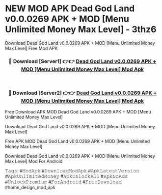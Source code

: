# NEW MOD APK Dead God Land v0.0.0269 APK + MOD [Menu Unlimited Money Max Level] - 3thz6
Download Dead God Land v0.0.0269 APK + MOD [Menu Unlimited Money Max Level] Free Mod APK

<div align="center">
<h3>🔴 Download [Server1] 👉👉 <a href="https://apk-comot.site?title=Dead_God_Land_v0.0.0269_APK_+_MOD_[Menu_Unlimited_Money_Max_Level]">Dead God Land v0.0.0269 APK + MOD [Menu Unlimited Money Max Level] Mod Apk</a></h3><br>

<h3>🔴 Download [Server2] 👉👉 <a href="https://apk-comot.site?title=Dead_God_Land_v0.0.0269_APK_+_MOD_[Menu_Unlimited_Money_Max_Level]">Dead God Land v0.0.0269 APK + MOD [Menu Unlimited Money Max Level] Mod Apk</a></h3>
</div>


Free Download APK MOD Dead God Land v0.0.0269 APK + MOD [Menu Unlimited Money Max Level]

Download Dead God Land v0.0.0269 APK + MOD [Menu Unlimited Money Max Level] 

Free APK MOD Dead God Land v0.0.0269 APK + MOD [Menu Unlimited Money Max Level] 

Download Dead God Land v0.0.0269 APK + MOD [Menu Unlimited Money Max Level] Mod For Android

𝚃𝚊𝚐𝚜: #𝙼𝚘𝚍𝙰𝚙𝚔 #𝙳𝚘𝚠𝚗𝚕𝚘𝚊𝚍𝙼𝚘𝚍𝙰𝚙𝚔 #𝙰𝚙𝚔𝙻𝚊𝚝𝚎𝚜𝚝𝚅𝚎𝚛𝚜𝚒𝚘𝚗 #𝙰𝚙𝚔𝚄𝚗𝚕𝚒𝚖𝚒𝚝𝚎𝚍𝙼𝚘𝚗𝚎𝚢 #𝙰𝚙𝚔𝚄𝚗𝚕𝚘𝚌𝚔𝙰𝚕𝚕 #𝙰𝚙𝚔𝙽𝚘𝙰𝚍𝚜 #𝚄𝚗𝚕𝚘𝚌𝚔𝙿𝚛𝚎𝚖𝚒𝚞𝚖 #𝙵𝚘𝚛𝙰𝚗𝚍𝚛𝚘𝚒𝚍 #𝙵𝚛𝚎𝚎𝙳𝚘𝚠𝚗𝚕𝚘𝚊𝚍 #home_design_mod_apk